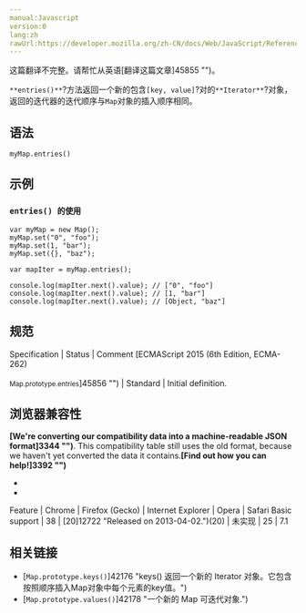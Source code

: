 ```yaml
---
manual:Javascript
version:0
lang:zh
rawUrl:https://developer.mozilla.org/zh-CN/docs/Web/JavaScript/Reference/Global_Objects/Map/entries#
---
```




这篇翻译不完整。请帮忙从英语[翻译这篇文章]45855 "")。






`**entries()**`?方法返回一个新的包含`[key, value]`?对的`**Iterator**`?对象，返回的迭代器的迭代顺序与`Map`对象的插入顺序相同。


## 语法<a name="语法"></a>

```
myMap.entries()
```

## 示例<a name="示例"></a>

### `entries() 的使用`<a name="entries()_的使用"></a>

```
var myMap = new Map();
myMap.set("0", "foo");
myMap.set(1, "bar");
myMap.set({}, "baz");

var mapIter = myMap.entries();

console.log(mapIter.next().value); // ["0", "foo"]
console.log(mapIter.next().value); // [1, "bar"]
console.log(mapIter.next().value); // [Object, "baz"]
```

## 规范<a name="规范"></a>

Specification | Status | Comment 
[ECMAScript 2015 (6th Edition, ECMA-262)<br></br><small>Map.prototype.entries</small>]45856 "") | Standard | Initial definition. 


## 浏览器兼容性<a name="浏览器兼容性"></a>


**[We&#39;re converting our compatibility data into a machine-readable JSON format]3344 "")**. This compatibility table still uses the old format, because we haven&#39;t yet converted the data it contains.**[Find out how you can help!]3392 "")**


* 
* 

Feature | Chrome | Firefox (Gecko) | Internet Explorer | Opera | Safari 
Basic support | 38 | [20]12722 "Released on 2013-04-02.")(20) | 未实现 | 25 | 7.1 




## 相关链接<a name="相关链接"></a>

* [`Map.prototype.keys()`]42176 "keys() 返回一个新的 Iterator 对象。它包含按照顺序插入Map对象中每个元素的key值。")
* [`Map.prototype.values()`]42178 "一个新的 Map 可迭代对象.")




